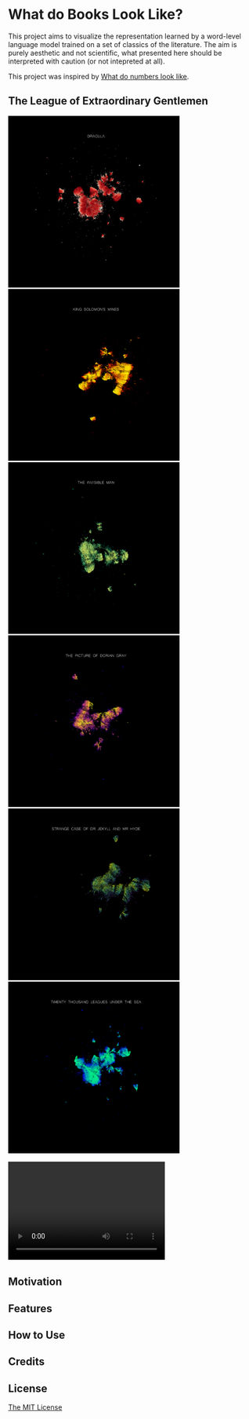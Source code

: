 # What do Books Look Like?
This project aims to visualize the representation learned by a word-level language model trained on a set of classics of the literature. The aim is purely aesthetic and not scientific, what presented here should be interpreted with caution (or not intepreted at all).

This project was inspired by [What do numbers look like](https://johnhw.github.io/umap_primes/index.md.html).

## The League of Extraordinary Gentlemen


<p float="center">
  <img src="page/images/dracula.png" width="350" />
  <img src="page/images/king_solomon_mines.png" width="350" /> 
  <img src="page/images/the_invisible_man.png" width="350" />
   <img src="page/images/the_picture_of_dorian_gray.png" width="350" />
  <img src="page/images/the_strange_case.png" width="350" /> 
  <img src="page/images/twenty_thousand_leagues_under_the_sea.png" width="350" />
</p>

<video 
  src="page/videos/league.mp4" 
  width="320" 
  height="200" 
  controls preload>
 </video>



## Motivation

## Features

## How to Use

## Credits

## License 
[The MIT License](https://github.com/vb690/what_do_books_look_like/blob/master/LICENSE)

